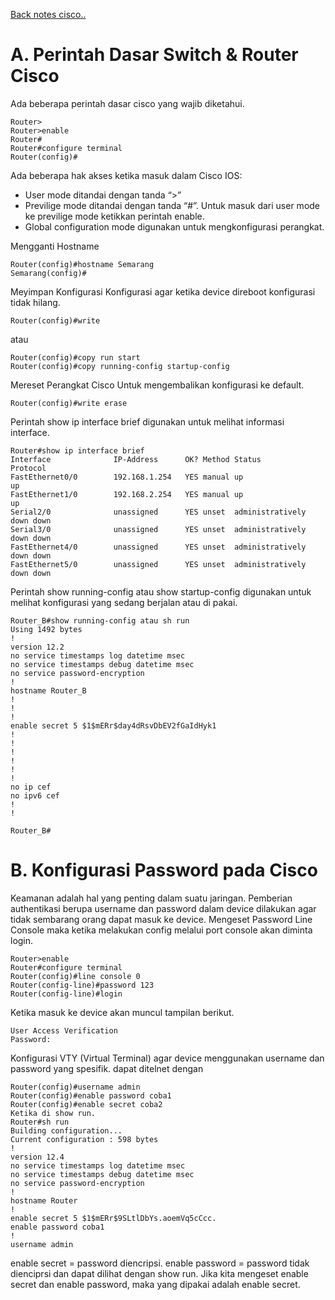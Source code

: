 <a href="../00 - README.md">Back notes cisco..</a>

# **A. Perintah Dasar Switch & Router Cisco**
Ada beberapa perintah dasar cisco yang wajib diketahui.
```
Router>
Router>enable
Router#
Router#configure terminal
Router(config)#
```

Ada beberapa hak akses ketika masuk dalam Cisco IOS:
- User mode ditandai dengan tanda “>”
- Previlige mode ditandai dengan tanda “#”. Untuk masuk dari user mode ke
previlige mode ketikkan perintah enable.
- Global configuration mode digunakan untuk mengkonfigurasi perangkat.

Mengganti Hostname
```
Router(config)#hostname Semarang
Semarang(config)#
```

Meyimpan Konfigurasi
Konfigurasi agar ketika device direboot konfigurasi tidak hilang.
```
Router(config)#write
```
atau
```
Router(config)#copy run start
Router(config)#copy running-config startup-config
```

Mereset Perangkat Cisco
Untuk mengembalikan konfigurasi ke default.
```
Router(config)#write erase
```

Perintah show ip interface brief digunakan untuk melihat informasi interface.
```
Router#show ip interface brief 
Interface              IP-Address      OK? Method Status                Protocol 
FastEthernet0/0        192.168.1.254   YES manual up                    up 
FastEthernet1/0        192.168.2.254   YES manual up                    up 
Serial2/0              unassigned      YES unset  administratively down down 
Serial3/0              unassigned      YES unset  administratively down down 
FastEthernet4/0        unassigned      YES unset  administratively down down 
FastEthernet5/0        unassigned      YES unset  administratively down down
```

Perintah show running-config atau show startup-config digunakan untuk melihat konfigurasi yang sedang
berjalan atau di pakai.
```
Router_B#show running-config atau sh run
Using 1492 bytes
!
version 12.2
no service timestamps log datetime msec
no service timestamps debug datetime msec
no service password-encryption
!
hostname Router_B
!
!
!
enable secret 5 $1$mERr$day4dRsvDbEV2fGaIdHyk1
!
!
!
!
!
!
no ip cef
no ipv6 cef
!
!

Router_B#
```

# **B. Konfigurasi Password pada Cisco**
Keamanan adalah hal yang penting dalam suatu jaringan. Pemberian authentikasi
berupa username dan password dalam device dilakukan agar tidak sembarang
orang dapat masuk ke device.
Mengeset Password Line Console maka ketika melakukan config melalui port
console akan diminta login.
```
Router>enable
Router#configure terminal
Router(config)#line console 0
Router(config-line)#password 123
Router(config-line)#login
```

Ketika masuk ke device akan muncul tampilan berikut.
```
User Access Verification
Password:
```

Konfigurasi VTY (Virtual Terminal) agar device
menggunakan username dan password yang spesifik.
dapat
ditelnet dengan
```
Router(config)#username admin
Router(config)#enable password coba1
Router(config)#enable secret coba2
Ketika di show run.
Router#sh run
Building configuration...
Current configuration : 598 bytes
!
version 12.4
no service timestamps log datetime msec
no service timestamps debug datetime msec
no service password-encryption
!
hostname Router
!
enable secret 5 $1$mERr$9SLtlDbYs.aoemVq5cCcc.
enable password coba1
!
username admin
```

enable secret = password diencripsi.
enable password = password tidak dienciprsi dan dapat dilihat dengan show run.
Jika kita mengeset enable secret dan enable password, maka yang dipakai adalah
enable secret.